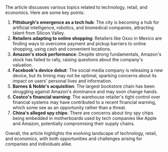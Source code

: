 The article discusses various topics related to technology, retail, and economics. Here are some key points:

1. **Pittsburgh's emergence as a tech hub**: The city is becoming a hub for artificial intelligence, robotics, and biomedical companies, attracting talent from Silicon Valley.
2. **Retailers adapting to online shopping**: Retailers like Oxxo in Mexico are finding ways to overcome payment and pickup barriers to online shopping, using cash and convenient locations.
3. **Amazon's stock performance**: Despite strong fundamentals, Amazon's stock has failed to rally, raising questions about the company's valuation.
4. **Facebook's device debut**: The social media company is releasing a new device, but its timing may not be optimal, sparking concerns about its impact on users' personal lives and information.
5. **Barnes & Noble's acquisition**: The largest bookstore chain has been struggling against Amazon's dominance and may soon change hands.
6. **Costco's financial warning**: The warehouse retailer's tight control over financial systems may have contributed to a recent financial warning, which some see as an opportunity rather than a threat.
7. **China's alleged spy chips**: There are concerns about tiny spy chips being embedded in motherboards used by tech companies like Apple and Amazon, potentially compromising their supply chains.

Overall, the article highlights the evolving landscape of technology, retail, and economics, with both opportunities and challenges arising for companies and individuals alike.